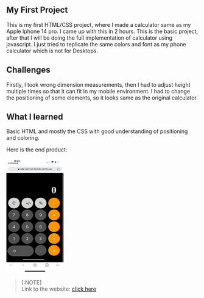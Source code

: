 ## My First Project
This is my first HTML/CSS project, where I made a calculator same as my Apple Iphone 14 pro. I came up with this in 2 hours. This is the basic project, after that I will be doing the full implementation of calculator using javascript. I just tried to replicate the same colors and font as my phone calculator which is not for Desktops.

## Challenges

Firstly, I took wrong dimension measurements, then I had to adjust height multiple times so that it can fit in my mobile environment. I had to change the positioning of some elements, so it looks same as the original calculator.

## What I learned

Basic HTML and mostly the CSS with good understanding of positioning and coloring.<br>

Here is the end product:

<img src="image.png"  width="150" height="300">


>[:NOTE] <br>
> Link to the website:  [click here](https://cute-narwhal-0eeb2c.netlify.app/)
